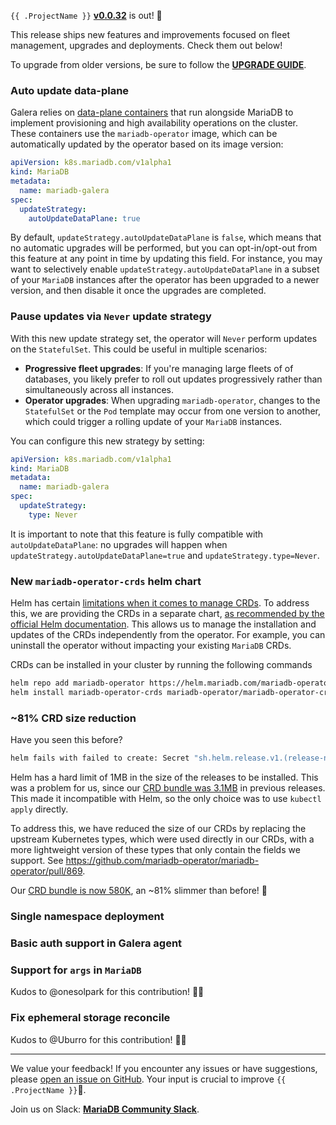 
`{{ .ProjectName }}` __[v0.0.32](https://github.com/mariadb-operator/mariadb-operator/releases/tag/v0.0.32)__ is out! 🦭

This release ships new features and improvements focused on fleet management, upgrades and deployments. Check them out below!

To upgrade from older versions, be sure to follow the __[UPGRADE GUIDE](https://github.com/mariadb-operator/mariadb-operator/blob/main/docs/UPGRADE_v0.0.32.md)__.

### Auto update data-plane

Galera relies on [data-plane containers](https://github.com/mariadb-operator/mariadb-operator/tree/main/docs/GALERA.md#data-plane) that run alongside MariaDB to implement provisioning and high availability operations on the cluster. These containers use the `mariadb-operator` image, which can be automatically updated by the operator based on its image version:

```yaml
apiVersion: k8s.mariadb.com/v1alpha1
kind: MariaDB
metadata:
  name: mariadb-galera
spec:
  updateStrategy:
    autoUpdateDataPlane: true
```
By default, `updateStrategy.autoUpdateDataPlane` is `false`, which means that no automatic upgrades will be performed, but you can opt-in/opt-out from this feature at any point in time by updating this field. For instance, you may want to selectively enable `updateStrategy.autoUpdateDataPlane` in a subset of your `MariaDB` instances after the operator has been upgraded to a newer version, and then disable it once the upgrades are completed.

### Pause updates via `Never` update strategy

With this new update strategy set, the operator will `Never` perform updates on the `StatefulSet`. This could be useful in multiple scenarios:
- __Progressive fleet upgrades__: If you're managing large fleets of of databases, you likely prefer to roll out updates progressively rather than simultaneously across all instances.
- __Operator upgrades__: When upgrading `mariadb-operator`, changes to the `StatefulSet` or the `Pod` template may occur from one version to another, which could trigger a rolling update of your `MariaDB` instances.

You can configure this new strategy by setting:

```yaml
apiVersion: k8s.mariadb.com/v1alpha1
kind: MariaDB
metadata:
  name: mariadb-galera
spec:
  updateStrategy:
    type: Never
``` 

It is important to note that this feature is fully compatible with `autoUpdateDataPlane`: no upgrades will happen when `updateStrategy.autoUpdateDataPlane=true` and `updateStrategy.type=Never`.

### New `mariadb-operator-crds` helm chart

Helm has certain [limitations when it comes to manage CRDs](https://helm.sh/docs/chart_best_practices/custom_resource_definitions/#some-caveats-and-explanations). To address this, we are providing the CRDs in a separate chart, [as recommended by the official Helm documentation](https://helm.sh/docs/chart_best_practices/custom_resource_definitions/#method-2-separate-charts). This allows us to manage the installation and updates of the CRDs independently from the operator. For example, you can uninstall the operator without impacting your existing `MariaDB` CRDs.

CRDs can be installed in your cluster by running the following commands

```bash
helm repo add mariadb-operator https://helm.mariadb.com/mariadb-operator
helm install mariadb-operator-crds mariadb-operator/mariadb-operator-crds
```

### ~81% CRD size reduction

Have you seen this before?

```bash
helm fails with failed to create: Secret "sh.helm.release.v1.(release-name).v1" is invalid: data: Too long: must have at most 1048576 character
```

Helm has a hard limit of 1MB in the size of the releases to be installed. This was a problem for us, since our [CRD bundle was 3.1MB](https://github.com/mariadb-operator/mariadb-operator/blob/v0.0.31/deploy/crds/crds.yaml) in previous releases. This made it incompatible with Helm, so the only choice was to use `kubectl apply` directly.

To address this, we have reduced the size of our CRDs by replacing the upstream Kubernetes types, which were used directly in our CRDs, with a more lightweight version of these types that only contain the fields we support. See https://github.com/mariadb-operator/mariadb-operator/pull/869.

Our [CRD bundle is now 580K](https://github.com/mariadb-operator/mariadb-operator/blob/fcdab4bcb297fda0b82aa8b5e0fe22d00563f590/deploy/crds/crds.yaml), an ~81% slimmer than before!  🧹

### Single namespace deployment

### Basic auth support in Galera agent

### Support for `args` in `MariaDB` 

Kudos to @onesolpark for this contribution! 🙏🏻

### Fix ephemeral storage reconcile

Kudos to @Uburro for this contribution! 🙏🏻

---

We value your feedback! If you encounter any issues or have suggestions, please [open an issue on GitHub](https://github.com/mariadb-operator/mariadb-operator/issues/new/choose). Your input is crucial to improve `{{ .ProjectName }}`🦭.

Join us on Slack: **[MariaDB Community Slack](https://r.mariadb.com/join-community-slack)**.